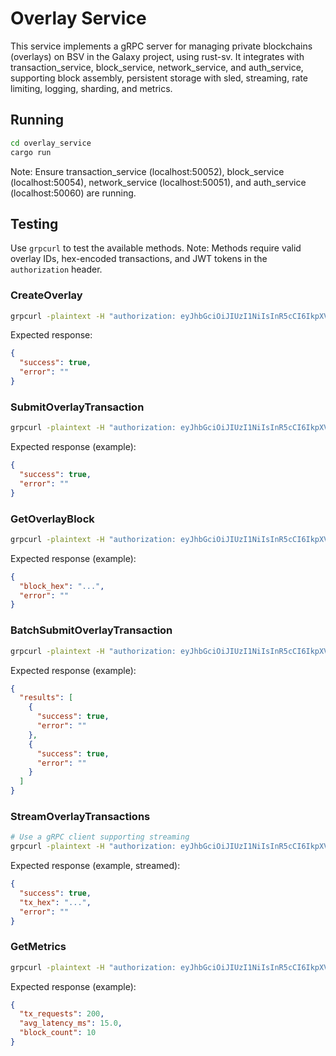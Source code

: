 # Overlay Service

This service implements a gRPC server for managing private blockchains (overlays) on BSV in the Galaxy project, using rust-sv. It integrates with transaction_service, block_service, network_service, and auth_service, supporting block assembly, persistent storage with sled, streaming, rate limiting, logging, sharding, and metrics.

## Running
```bash
cd overlay_service
cargo run
```
Note: Ensure transaction_service (localhost:50052), block_service (localhost:50054), network_service (localhost:50051), and auth_service (localhost:50060) are running.

## Testing
Use `grpcurl` to test the available methods. Note: Methods require valid overlay IDs, hex-encoded transactions, and JWT tokens in the `authorization` header.

### CreateOverlay
```bash
grpcurl -plaintext -H "authorization: eyJhbGciOiJIUzI1NiIsInR5cCI6IkpXVCJ9.eyJzdWIiOiJ1c2VyMSIsInJvbGUiOiJjbGllbnQiLCJleHAiOjE5MjA2NzY1MDl9.8X8z7z3Y8Qz5z5z7z3Y8Qz5z5z7z3Y8Qz5z5z7z3Y8Q" -d '{"overlay_id": "test_overlay"}' localhost:50056 overlay.Overlay/CreateOverlay
```
Expected response:
```json
{
  "success": true,
  "error": ""
}
```

### SubmitOverlayTransaction
```bash
grpcurl -plaintext -H "authorization: eyJhbGciOiJIUzI1NiIsInR5cCI6IkpXVCJ9.eyJzdWIiOiJ1c2VyMSIsInJvbGUiOiJjbGllbnQiLCJleHAiOjE5MjA2NzY1MDl9.8X8z7z3Y8Qz5z5z7z3Y8Qz5z5z7z3Y8Qz5z5z7z3Y8Q" -d '{"overlay_id": "test_overlay", "tx_hex": "01000000010000000000000000000000000000000000000000000000000000000000000000ffffffff0100ffffffff0100ffffffff"}' localhost:50056 overlay.Overlay/SubmitOverlayTransaction
```
Expected response (example):
```json
{
  "success": true,
  "error": ""
}
```

### GetOverlayBlock
```bash
grpcurl -plaintext -H "authorization: eyJhbGciOiJIUzI1NiIsInR5cCI6IkpXVCJ9.eyJzdWIiOiJ1c2VyMSIsInJvbGUiOiJjbGllbnQiLCJleHAiOjE5MjA2NzY1MDl9.8X8z7z3Y8Qz5z5z7z3Y8Qz5z5z7z3Y8Qz5z5z7z3Y8Q" -d '{"overlay_id": "test_overlay", "block_height": 0}' localhost:50056 overlay.Overlay/GetOverlayBlock
```
Expected response (example):
```json
{
  "block_hex": "...",
  "error": ""
}
```

### BatchSubmitOverlayTransaction
```bash
grpcurl -plaintext -H "authorization: eyJhbGciOiJIUzI1NiIsInR5cCI6IkpXVCJ9.eyJzdWIiOiJ1c2VyMSIsInJvbGUiOiJjbGllbnQiLCJleHAiOjE5MjA2NzY1MDl9.8X8z7z3Y8Qz5z5z7z3Y8Qz5z5z7z3Y8Qz5z5z7z3Y8Q" -d '{"overlay_id": "test_overlay", "tx_hexes": ["01000000010000000000000000000000000000000000000000000000000000000000000000ffffffff0100ffffffff0100ffffffff", "01000000010000000000000000000000000000000000000000000000000000000000000000ffffffff0100ffffffff0100ffffffff"]}' localhost:50056 overlay.Overlay/BatchSubmitOverlayTransaction
```
Expected response (example):
```json
{
  "results": [
    {
      "success": true,
      "error": ""
    },
    {
      "success": true,
      "error": ""
    }
  ]
}
```

### StreamOverlayTransactions
```bash
# Use a gRPC client supporting streaming
grpcurl -plaintext -H "authorization: eyJhbGciOiJIUzI1NiIsInR5cCI6IkpXVCJ9.eyJzdWIiOiJ1c2VyMSIsInJvbGUiOiJjbGllbnQiLCJleHAiOjE5MjA2NzY1MDl9.8X8z7z3Y8Qz5z5z7z3Y8Qz5z5z7z3Y8Qz5z5z7z3Y8Q" -d '{"overlay_id": "test_overlay", "tx_hex": "01000000010000000000000000000000000000000000000000000000000000000000000000ffffffff0100ffffffff0100ffffffff"}' localhost:50056 overlay.Overlay/StreamOverlayTransactions
```
Expected response (example, streamed):
```json
{
  "success": true,
  "tx_hex": "...",
  "error": ""
}
```

### GetMetrics
```bash
grpcurl -plaintext -H "authorization: eyJhbGciOiJIUzI1NiIsInR5cCI6IkpXVCJ9.eyJzdWIiOiJ1c2VyMSIsInJvbGUiOiJjbGllbnQiLCJleHAiOjE5MjA2NzY1MDl9.8X8z7z3Y8Qz5z5z7z3Y8Qz5z5z7z3Y8Qz5z5z7z3Y8Q" -d '{}' localhost:50056 overlay.Overlay/GetMetrics
```
Expected response (example):
```json
{
  "tx_requests": 200,
  "avg_latency_ms": 15.0,
  "block_count": 10
}
```
